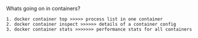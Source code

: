 Whats going on in containers?

    1. docker container top >>>>> process list in one container
    2. docker container inspect >>>>>> details of a container config
    3. docker container stats >>>>>>> performance stats for all containers
